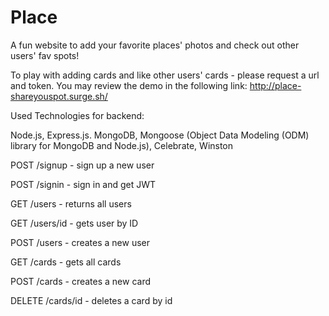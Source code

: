# Place
A fun website to add your favorite places' photos and check out other users' fav spots!


To play with adding cards and like other users' cards - please request a url and token. 
You may review the demo in the following link: http://place-shareyouspot.surge.sh/

Used Technologies for backend: 

Node.js,
Express.js.
MongoDB,
Mongoose (Object Data Modeling (ODM) library for MongoDB and Node.js),
Celebrate,
Winston


POST /signup - sign up a new user

POST /signin - sign in and get JWT

GET /users - returns all users

GET /users/id - gets user by ID

POST /users - creates a new user

GET /cards - gets all cards

POST /cards - creates a new card

DELETE /cards/id - deletes a card by id
